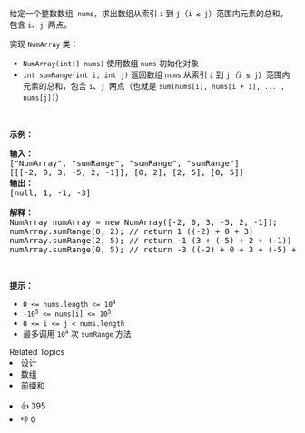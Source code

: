 <p>给定一个整数数组  <code>nums</code>，求出数组从索引 <code>i</code><em> </em>到 <code>j</code>（<code>i ≤ j</code>）范围内元素的总和，包含 <code>i</code>、<code>j </code>两点。</p>

<div class="original__bRMd">
<div>
<p>实现 <code>NumArray</code> 类：</p>

<ul>
	<li><code>NumArray(int[] nums)</code> 使用数组 <code>nums</code> 初始化对象</li>
	<li><code>int sumRange(int i, int j)</code> 返回数组 <code>nums</code> 从索引 <code>i</code><em> </em>到 <code>j</code><em>（</em><code>i ≤ j</code>）范围内元素的总和，包含 <code>i</code>、<code>j </code>两点（也就是 <code>sum(nums[i], nums[i + 1], ... , nums[j])</code>）</li>
</ul>

<p> </p>

<p><strong>示例：</strong></p>

<pre>
<strong>输入：</strong>
["NumArray", "sumRange", "sumRange", "sumRange"]
[[[-2, 0, 3, -5, 2, -1]], [0, 2], [2, 5], [0, 5]]
<strong>输出：
</strong>[null, 1, -1, -3]

<strong>解释：</strong>
NumArray numArray = new NumArray([-2, 0, 3, -5, 2, -1]);
numArray.sumRange(0, 2); // return 1 ((-2) + 0 + 3)
numArray.sumRange(2, 5); // return -1 (3 + (-5) + 2 + (-1)) 
numArray.sumRange(0, 5); // return -3 ((-2) + 0 + 3 + (-5) + 2 + (-1))
</pre>

<p> </p>

<p><strong>提示：</strong></p>

<ul>
	<li><code>0 <= nums.length <= 10<sup>4</sup></code></li>
	<li><code>-10<sup>5</sup> <= nums[i] <= 10<sup>5</sup></code></li>
	<li><code>0 <= i <= j < nums.length</code></li>
	<li>最多调用 <code>10<sup>4</sup></code> 次 <code>sumRange</code><strong> </strong>方法</li>
</ul>
</div>
</div>
<div><div>Related Topics</div><div><li>设计</li><li>数组</li><li>前缀和</li></div></div><br><div><li>👍 395</li><li>👎 0</li></div>